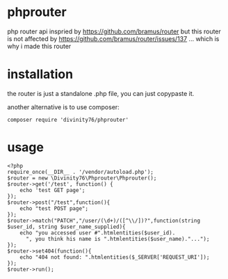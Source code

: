 # phprouter
php router
api inspried by https://github.com/bramus/router
but this router is not affected by https://github.com/bramus/router/issues/137 ... which is why i made this router

# installation
the router is just a standalone .php file, you can just copypaste it. 

another alternative is to use composer:
```
composer require 'divinity76/phprouter'
```
# usage

```
<?php
require_once(__DIR__ . '/vendor/autoload.php');
$router = new \Divinity76\Phprouter\Phprouter();
$router->get('/test', function() {
    echo 'test GET page';
});
$router->post("/test",function(){
    echo "test POST page";
});
$router->match("PATCH","/user/(\d+)/([^\\/])?",function(string $user_id, string $user_name_supplied){
    echo "you accessed user #".htmlentities($user_id). 
      ", you think his name is ".htmlentities($user_name)."...");
});
$router->set404(function(){
    echo "404 not found: ".htmlentities($_SERVER['REQUEST_URI']);
});
$router->run();
```
